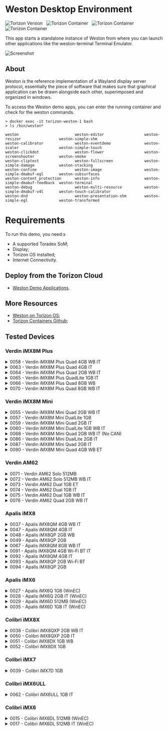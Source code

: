 # Weston Desktop Environment #

![Torizon Version](https://img.shields.io/badge/Torizon_OS-7.1.0-blue?logo=torizon) 
&nbsp;
![Torizon Container](https://img.shields.io/badge//torizon/weston-4.4.0-blue?logo=docker)
&nbsp;
![Torizon Container](https://img.shields.io/badge//torizon/weston--vivante-4.4.0-blue?logo=docker)
&nbsp;
![Torizon Container](https://img.shields.io/badge//torizon/weston--am62-4.4.0-blue?logo=docker)

This app starts a standalone instance of Weston from where you can launch other applications like the weston-terminal Terminal Emulator.

![Screenshot](https://docs1.toradex.com/116545-demogalleryweston.png?v=3)

## About

​Weston is the reference implementation of a Wayland display server protocol,
essentially the piece of software that makes sure that graphical application can be drawn alongside each other, superimposed and organized in windows.

To access the Weston demo apps, you can enter the running container and check for the weston commands.

```
> docker exec -it torizon-weston-1 bash
> ls /bin/weston*

weston                         weston-editor                  weston-resizor                 weston-simple-shm
weston-calibrator              weston-eventdemo               weston-scaler                  weston-simple-touch
weston-clickdot                weston-flower                  weston-screenshooter           weston-smoke
weston-cliptest                weston-fullscreen              weston-simple-damage           weston-stacking
weston-confine                 weston-image                   weston-simple-dmabuf-egl       weston-subsurfaces
weston-content_protection      weston-info                    weston-simple-dmabuf-feedback  weston-terminal
weston-debug                   weston-multi-resource          weston-simple-dmabuf-v4l       weston-touch-calibrator
weston-dnd                     weston-presentation-shm        weston-simple-egl              weston-transformed
```

# Requirements
To run this demo, you need:s

- A supported Toradex SoM;
- Display;
- Torizon OS installed;
- Internet Connectivity.

## Deploy from the Torizon Cloud

- [Weston Demo Applications](https://www.torizon.io/weston-desktop-environment).

## More Resources

- [Weston on Torizon OS](https://developer.toradex.com/torizon/6/application-development/provided-containers/working-with-weston-on-torizoncore);
- [Torizon Containers Github](https://github.com/torizon/torizon-containers/tree/oldstable/debian-docker-images/imx/weston);

## Tested Devices
### **Verdin iMX8M Plus**

 <details>
<summary>0058 - Verdin iMX8M Plus Quad 4GB WB IT</summary>

**Job ID**: `701275`

**Date**: `Wed Mar 26 23:38:11 UTC 2025`

**Device Information**:
```
> tdx-info

Software summary
------------------------------------------------------------
Bootloader:               U-Boot
Kernel version:           6.6.54-7.1.0-g3493ccd66900 #1-Torizon SMP PREEMPT Tue Dec 17 21:04:41 UTC 2024
Kernel command line:      root=LABEL=otaroot rootfstype=ext4 quiet logo.nologo vt.global_cursor_default=0 plymouth.ignore-serial-consoles splash fbcon=map:3 ostree=/ostree/boot.1/torizon/500611918e07c8fe1cf9b3cc8f76327936d80d93ad461d3fe0da9c30624ff84b/0 systemd.log_color=false loglevel=0 tep_sup_out
Distro name:              NAME="Torizon OS"
Distro version:           VERSION_ID=7.1.0-build.4
Distro variant:           VARIANT="Docker"
Hostname:                 verdin-imx8mp-14772913
------------------------------------------------------------

Hardware info
------------------------------------------------------------
HW model:                 Toradex Verdin iMX8M Plus WB on Verdin Development Board
Toradex version:          0058 V1.1A
Serial number:            14772913
Processor arch:           aarch64
------------------------------------------------------------
```

**Docker Containers**:
```
> docker ps -a

CONTAINER ID   IMAGE                 COMMAND                  CREATED              STATUS              PORTS     NAMES
de1e3bf3b916   torizon/weston-imx8   "/bin/sh -c '/usr/bi…"   About a minute ago   Up About a minute             1_custom-tests-weston-1
```
</details>


 <details>
<summary>0063 - Verdin iMX8M Plus Quad 4GB IT</summary>

**Job ID**: `701284`

**Date**: `Wed Mar 26 23:40:01 UTC 2025`

**Device Information**:
```
> tdx-info

Software summary
------------------------------------------------------------
Bootloader:               U-Boot
Kernel version:           6.6.54-7.1.0-g3493ccd66900 #1-Torizon SMP PREEMPT Tue Dec 17 21:04:41 UTC 2024
Kernel command line:      root=LABEL=otaroot rootfstype=ext4 quiet logo.nologo vt.global_cursor_default=0 plymouth.ignore-serial-consoles splash fbcon=map:3 ostree=/ostree/boot.1/torizon/500611918e07c8fe1cf9b3cc8f76327936d80d93ad461d3fe0da9c30624ff84b/0 systemd.log_color=false loglevel=0 tep_sup_out
Distro name:              NAME="Torizon OS"
Distro version:           VERSION_ID=7.1.0-build.4
Distro variant:           VARIANT="Docker"
Hostname:                 verdin-imx8mp-07107042
------------------------------------------------------------

Hardware info
------------------------------------------------------------
HW model:                 Toradex Verdin iMX8M Plus on Verdin Development Board
Toradex version:          0063 V1.1A
Serial number:            07107042
Processor arch:           aarch64
------------------------------------------------------------
```

**Docker Containers**:
```
> docker ps -a

CONTAINER ID   IMAGE                 COMMAND                  CREATED              STATUS              PORTS     NAMES
4e7f2bdb0f62   torizon/weston-imx8   "/bin/sh -c '/usr/bi…"   About a minute ago   Up About a minute             1_custom-tests-weston-1
```
</details>


 <details>
<summary>0064 - Verdin iMX8M Plus Quad 2GB WB IT</summary>

**Job ID**: `701270`

**Date**: `Wed Mar 26 23:33:23 UTC 2025`

**Device Information**:
```
> tdx-info

Software summary
------------------------------------------------------------
Bootloader:               U-Boot
Kernel version:           6.6.54-7.1.0-g3493ccd66900 #1-Torizon SMP PREEMPT Tue Dec 17 21:04:41 UTC 2024
Kernel command line:      root=LABEL=otaroot rootfstype=ext4 quiet logo.nologo vt.global_cursor_default=0 plymouth.ignore-serial-consoles splash fbcon=map:3 ostree=/ostree/boot.1/torizon/500611918e07c8fe1cf9b3cc8f76327936d80d93ad461d3fe0da9c30624ff84b/0 systemd.log_color=false loglevel=0 tep_sup_out
Distro name:              NAME="Torizon OS"
Distro version:           VERSION_ID=7.1.0-build.4
Distro variant:           VARIANT="Docker"
Hostname:                 verdin-imx8mp-15128279
------------------------------------------------------------

Hardware info
------------------------------------------------------------
HW model:                 Toradex Verdin iMX8M Plus WB on Verdin Development Board
Toradex version:          0064 V1.1A
Serial number:            15128279
Processor arch:           aarch64
------------------------------------------------------------
```

**Docker Containers**:
```
> docker ps -a

CONTAINER ID   IMAGE                 COMMAND                  CREATED              STATUS              PORTS     NAMES
9ea9ab7825f5   torizon/weston-imx8   "/bin/sh -c '/usr/bi…"   About a minute ago   Up About a minute             1_custom-tests-weston-1
```
</details>


 <details>
<summary>0065 - Verdin iMX8M Plus QuadLite 1GB IT</summary>

**Job ID**: `701281`

**Date**: `Wed Mar 26 23:34:13 UTC 2025`

**Device Information**:
```
> tdx-info

Software summary
------------------------------------------------------------
Bootloader:               U-Boot
Kernel version:           6.6.54-7.1.0-g3493ccd66900 #1-Torizon SMP PREEMPT Tue Dec 17 21:04:41 UTC 2024
Kernel command line:      root=LABEL=otaroot rootfstype=ext4 quiet logo.nologo vt.global_cursor_default=0 plymouth.ignore-serial-consoles splash fbcon=map:3 ostree=/ostree/boot.1/torizon/500611918e07c8fe1cf9b3cc8f76327936d80d93ad461d3fe0da9c30624ff84b/0 systemd.log_color=false loglevel=0 tep_sup_out
Distro name:              NAME="Torizon OS"
Distro version:           VERSION_ID=7.1.0-build.4
Distro variant:           VARIANT="Docker"
Hostname:                 verdin-imx8mp-15314927
------------------------------------------------------------

Hardware info
------------------------------------------------------------
HW model:                 Toradex Verdin iMX8M Plus on Verdin Development Board
Toradex version:          0065 V1.1A
Serial number:            15314927
Processor arch:           aarch64
------------------------------------------------------------
```

**Docker Containers**:
```
> docker ps -a

CONTAINER ID   IMAGE                 COMMAND                  CREATED              STATUS              PORTS     NAMES
798d60cfa06b   torizon/weston-imx8   "/bin/sh -c '/usr/bi…"   About a minute ago   Up About a minute             1_custom-tests-weston-1
```
</details>


 <details>
<summary>0066 - Verdin iMX8M Plus Quad 8GB WB</summary>

**Job ID**: `701278`

**Date**: `Wed Mar 26 23:33:37 UTC 2025`

**Device Information**:
```
> tdx-info

Software summary
------------------------------------------------------------
Bootloader:               U-Boot
Kernel version:           6.6.54-7.1.0-g3493ccd66900 #1-Torizon SMP PREEMPT Tue Dec 17 21:04:41 UTC 2024
Kernel command line:      root=LABEL=otaroot rootfstype=ext4 quiet logo.nologo vt.global_cursor_default=0 plymouth.ignore-serial-consoles splash fbcon=map:3 ostree=/ostree/boot.1/torizon/500611918e07c8fe1cf9b3cc8f76327936d80d93ad461d3fe0da9c30624ff84b/0 systemd.log_color=false loglevel=0 tep_sup_out
Distro name:              NAME="Torizon OS"
Distro version:           VERSION_ID=7.1.0-build.4
Distro variant:           VARIANT="Docker"
Hostname:                 verdin-imx8mp-07203684
------------------------------------------------------------

Hardware info
------------------------------------------------------------
HW model:                 Toradex Verdin iMX8M Plus WB on Verdin Development Board
Toradex version:          0066 V1.0A
Serial number:            07203684
Processor arch:           aarch64
------------------------------------------------------------
```

**Docker Containers**:
```
> docker ps -a

CONTAINER ID   IMAGE                 COMMAND                  CREATED              STATUS              PORTS     NAMES
7d38a138e2be   torizon/weston-imx8   "/bin/sh -c '/usr/bi…"   About a minute ago   Up About a minute             1_custom-tests-weston-1
```
</details>


 <details>
<summary>0070 - Verdin iMX8M Plus Quad 8GB WB IT</summary>

**Job ID**: `701276`

**Date**: `Wed Mar 26 23:34:03 UTC 2025`

**Device Information**:
```
> tdx-info

Software summary
------------------------------------------------------------
Bootloader:               U-Boot
Kernel version:           6.6.54-7.1.0-g3493ccd66900 #1-Torizon SMP PREEMPT Tue Dec 17 21:04:41 UTC 2024
Kernel command line:      root=LABEL=otaroot rootfstype=ext4 quiet logo.nologo vt.global_cursor_default=0 plymouth.ignore-serial-consoles splash fbcon=map:3 ostree=/ostree/boot.1/torizon/500611918e07c8fe1cf9b3cc8f76327936d80d93ad461d3fe0da9c30624ff84b/0 systemd.log_color=false loglevel=0 tep_sup_out
Distro name:              NAME="Torizon OS"
Distro version:           VERSION_ID=7.1.0-build.4
Distro variant:           VARIANT="Docker"
Hostname:                 verdin-imx8mp-15128129
------------------------------------------------------------

Hardware info
------------------------------------------------------------
HW model:                 Toradex Verdin iMX8M Plus WB on Verdin Development Board
Toradex version:          0070 V1.1A
Serial number:            15128129
Processor arch:           aarch64
------------------------------------------------------------
```

**Docker Containers**:
```
> docker ps -a

CONTAINER ID   IMAGE                 COMMAND                  CREATED              STATUS              PORTS     NAMES
31d51a86bd3a   torizon/weston-imx8   "/bin/sh -c '/usr/bi…"   About a minute ago   Up About a minute             1_custom-tests-weston-1
```
</details>

### **Verdin iMX8M Mini**

 <details>
<summary>0055 - Verdin iMX8M Mini Quad 2GB WB IT</summary>

**Job ID**: `701273`

**Date**: `Wed Mar 26 23:37:25 UTC 2025`

**Device Information**:
```
> tdx-info

Software summary
------------------------------------------------------------
Bootloader:               U-Boot
Kernel version:           6.6.54-7.1.0-g3493ccd66900 #1-Torizon SMP PREEMPT Tue Dec 17 21:04:41 UTC 2024
Kernel command line:      root=LABEL=otaroot rootfstype=ext4 quiet logo.nologo vt.global_cursor_default=0 plymouth.ignore-serial-consoles splash fbcon=map:3 ostree=/ostree/boot.1/torizon/28c6117959abbf7185a98daaa9ef3bef7020fdd7ea6dbaa0701fc0e45f2a38a2/0 systemd.log_color=false loglevel=0 tep_sup_out
Distro name:              NAME="Torizon OS"
Distro version:           VERSION_ID=7.1.0-build.4
Distro variant:           VARIANT="Docker"
Hostname:                 verdin-imx8mm-15005793
------------------------------------------------------------

Hardware info
------------------------------------------------------------
HW model:                 Toradex Verdin iMX8M Mini WB on Verdin Development Board
Toradex version:          0055 V1.1F
Serial number:            15005793
Processor arch:           aarch64
------------------------------------------------------------
```

**Docker Containers**:
```
> docker ps -a

CONTAINER ID   IMAGE                 COMMAND                  CREATED              STATUS              PORTS     NAMES
00f3d27ff6e3   torizon/weston-imx8   "/bin/sh -c '/usr/bi…"   About a minute ago   Up About a minute             1_custom-tests-weston-1
```
</details>


 <details>
<summary>0057 - Verdin iMX8M Mini DualLite 1GB</summary>

**Job ID**: `701292`

**Date**: `Wed Mar 26 23:38:35 UTC 2025`

**Device Information**:
```
> tdx-info

Software summary
------------------------------------------------------------
Bootloader:               U-Boot
Kernel version:           6.6.54-7.1.0-g3493ccd66900 #1-Torizon SMP PREEMPT Tue Dec 17 21:04:41 UTC 2024
Kernel command line:      root=LABEL=otaroot rootfstype=ext4 quiet logo.nologo vt.global_cursor_default=0 plymouth.ignore-serial-consoles splash fbcon=map:3 ostree=/ostree/boot.1/torizon/28c6117959abbf7185a98daaa9ef3bef7020fdd7ea6dbaa0701fc0e45f2a38a2/0 systemd.log_color=false loglevel=0 tep_sup_out
Distro name:              NAME="Torizon OS"
Distro version:           VERSION_ID=7.1.0-build.4
Distro variant:           VARIANT="Docker"
Hostname:                 verdin-imx8mm-15176665
------------------------------------------------------------

Hardware info
------------------------------------------------------------
HW model:                 Toradex Verdin iMX8M Mini on Verdin Development Board
Toradex version:          0057 V1.1C
Serial number:            15176665
Processor arch:           aarch64
------------------------------------------------------------
```

**Docker Containers**:
```
> docker ps -a

CONTAINER ID   IMAGE                 COMMAND                  CREATED              STATUS              PORTS     NAMES
b99e556ce094   torizon/weston-imx8   "/bin/sh -c '/usr/bi…"   About a minute ago   Up About a minute             1_custom-tests-weston-1
```
</details>


 <details>
<summary>0059 - Verdin iMX8M Mini Quad 2GB IT</summary>

**Job ID**: `701261`

**Date**: `Wed Mar 26 23:39:41 UTC 2025`

**Device Information**:
```
> tdx-info

Software summary
------------------------------------------------------------
Bootloader:               U-Boot
Kernel version:           6.6.54-7.1.0-g3493ccd66900 #1-Torizon SMP PREEMPT Tue Dec 17 21:04:41 UTC 2024
Kernel command line:      root=LABEL=otaroot rootfstype=ext4 quiet logo.nologo vt.global_cursor_default=0 plymouth.ignore-serial-consoles splash fbcon=map:3 ostree=/ostree/boot.1/torizon/28c6117959abbf7185a98daaa9ef3bef7020fdd7ea6dbaa0701fc0e45f2a38a2/0 systemd.log_color=false loglevel=0 tep_sup_out
Distro name:              NAME="Torizon OS"
Distro version:           VERSION_ID=7.1.0-build.4
Distro variant:           VARIANT="Docker"
Hostname:                 verdin-imx8mm-15038814
------------------------------------------------------------

Hardware info
------------------------------------------------------------
HW model:                 Toradex Verdin iMX8M Mini on Verdin Development Board
Toradex version:          0059 V1.1D
Serial number:            15038814
Processor arch:           aarch64
------------------------------------------------------------
```

**Docker Containers**:
```
> docker ps -a

CONTAINER ID   IMAGE                 COMMAND                  CREATED              STATUS              PORTS     NAMES
abcbdb782be9   torizon/weston-imx8   "/bin/sh -c '/usr/bi…"   About a minute ago   Up About a minute             1_custom-tests-weston-1
```
</details>


 <details>
<summary>0060 - Verdin iMX8M Mini DualLite 1GB WB IT</summary>

**Job ID**: `701285`

**Date**: `Wed Mar 26 23:41:29 UTC 2025`

**Device Information**:
```
> tdx-info

Software summary
------------------------------------------------------------
Bootloader:               U-Boot
Kernel version:           6.6.54-7.1.0-g3493ccd66900 #1-Torizon SMP PREEMPT Tue Dec 17 21:04:41 UTC 2024
Kernel command line:      root=LABEL=otaroot rootfstype=ext4 quiet logo.nologo vt.global_cursor_default=0 plymouth.ignore-serial-consoles splash fbcon=map:3 ostree=/ostree/boot.1/torizon/28c6117959abbf7185a98daaa9ef3bef7020fdd7ea6dbaa0701fc0e45f2a38a2/0 systemd.log_color=false loglevel=0 tep_sup_out
Distro name:              NAME="Torizon OS"
Distro version:           VERSION_ID=7.1.0-build.4
Distro variant:           VARIANT="Docker"
Hostname:                 verdin-imx8mm-07174100
------------------------------------------------------------

Hardware info
------------------------------------------------------------
HW model:                 Toradex Verdin iMX8M Mini WB on Verdin Development Board
Toradex version:          0060 V1.1C
Serial number:            07174100
Processor arch:           aarch64
------------------------------------------------------------
```

**Docker Containers**:
```
> docker ps -a

CONTAINER ID   IMAGE                 COMMAND                  CREATED              STATUS              PORTS     NAMES
67aabddd5071   torizon/weston-imx8   "/bin/sh -c '/usr/bi…"   About a minute ago   Up About a minute             1_custom-tests-weston-1
```
</details>


 <details>
<summary>0068 - Verdin iMX8M Mini Quad 2GB WB IT (No CAN)</summary>

**Job ID**: `701272`

**Date**: `Wed Mar 26 23:35:02 UTC 2025`

**Device Information**:
```
> tdx-info

Software summary
------------------------------------------------------------
Bootloader:               U-Boot
Kernel version:           6.6.54-7.1.0-g3493ccd66900 #1-Torizon SMP PREEMPT Tue Dec 17 21:04:41 UTC 2024
Kernel command line:      root=LABEL=otaroot rootfstype=ext4 quiet logo.nologo vt.global_cursor_default=0 plymouth.ignore-serial-consoles splash fbcon=map:3 ostree=/ostree/boot.1/torizon/28c6117959abbf7185a98daaa9ef3bef7020fdd7ea6dbaa0701fc0e45f2a38a2/0 systemd.log_color=false loglevel=0 tep_sup_out
Distro name:              NAME="Torizon OS"
Distro version:           VERSION_ID=7.1.0-build.4
Distro variant:           VARIANT="Docker"
Hostname:                 verdin-imx8mm-07334924
------------------------------------------------------------

Hardware info
------------------------------------------------------------
HW model:                 Toradex Verdin iMX8M Mini WB on Verdin Development Board
Toradex version:          0068 V1.1#26
Serial number:            07334924
Processor arch:           aarch64
------------------------------------------------------------
```

**Docker Containers**:
```
> docker ps -a

CONTAINER ID   IMAGE                 COMMAND                  CREATED              STATUS              PORTS     NAMES
c991bb154cda   torizon/weston-imx8   "/bin/sh -c '/usr/bi…"   About a minute ago   Up About a minute             1_custom-tests-weston-1
```
</details>


 <details>
<summary>0086 - Verdin iMX8M Mini DualLite 2GB IT</summary>

**Job ID**: `701291`

**Date**: `Wed Mar 26 23:44:03 UTC 2025`

**Device Information**:
```
> tdx-info

Software summary
------------------------------------------------------------
Bootloader:               U-Boot
Kernel version:           6.6.54-7.1.0-g3493ccd66900 #1-Torizon SMP PREEMPT Tue Dec 17 21:04:41 UTC 2024
Kernel command line:      root=LABEL=otaroot rootfstype=ext4 quiet logo.nologo vt.global_cursor_default=0 plymouth.ignore-serial-consoles splash fbcon=map:3 ostree=/ostree/boot.1/torizon/28c6117959abbf7185a98daaa9ef3bef7020fdd7ea6dbaa0701fc0e45f2a38a2/0 systemd.log_color=false loglevel=0 tep_sup_out
Distro name:              NAME="Torizon OS"
Distro version:           VERSION_ID=7.1.0-build.4
Distro variant:           VARIANT="Docker"
Hostname:                 verdin-imx8mm-15306892
------------------------------------------------------------

Hardware info
------------------------------------------------------------
HW model:                 Toradex Verdin iMX8M Mini on Verdin Development Board
Toradex version:          0086 V1.1#26
Serial number:            15306892
Processor arch:           aarch64
------------------------------------------------------------
```

**Docker Containers**:
```
> docker ps -a

CONTAINER ID   IMAGE                 COMMAND                  CREATED              STATUS              PORTS     NAMES
8d4a355ef353   torizon/weston-imx8   "/bin/sh -c '/usr/bi…"   About a minute ago   Up About a minute             1_custom-tests-weston-1
```
</details>


 <details>
<summary>0087 - Verdin iMX8M Mini Quad 2GB IT</summary>

**Job ID**: `701289`

**Date**: `Wed Mar 26 23:46:51 UTC 2025`

**Device Information**:
```
> tdx-info

Software summary
------------------------------------------------------------
Bootloader:               U-Boot
Kernel version:           6.6.54-7.1.0-g3493ccd66900 #1-Torizon SMP PREEMPT Tue Dec 17 21:04:41 UTC 2024
Kernel command line:      root=LABEL=otaroot rootfstype=ext4 quiet logo.nologo vt.global_cursor_default=0 plymouth.ignore-serial-consoles splash fbcon=map:3 ostree=/ostree/boot.1/torizon/28c6117959abbf7185a98daaa9ef3bef7020fdd7ea6dbaa0701fc0e45f2a38a2/0 systemd.log_color=false loglevel=0 tep_sup_out
Distro name:              NAME="Torizon OS"
Distro version:           VERSION_ID=7.1.0-build.4
Distro variant:           VARIANT="Docker"
Hostname:                 verdin-imx8mm-15366980
------------------------------------------------------------

Hardware info
------------------------------------------------------------
HW model:                 Toradex Verdin iMX8M Mini on Verdin Development Board
Toradex version:          0087 V1.1#26
Serial number:            15366980
Processor arch:           aarch64
------------------------------------------------------------
```

**Docker Containers**:
```
> docker ps -a

CONTAINER ID   IMAGE                 COMMAND                  CREATED              STATUS              PORTS     NAMES
7b1f250ea9f6   torizon/weston-imx8   "/bin/sh -c '/usr/bi…"   About a minute ago   Up About a minute             1_custom-tests-weston-1
```
</details>


 <details>
<summary>0090 - Verdin iMX8M Mini Quad 4GB WB ET</summary>

**Job ID**: `701277`

**Date**: `Wed Mar 26 23:47:34 UTC 2025`

**Device Information**:
```
> tdx-info

Software summary
------------------------------------------------------------
Bootloader:               U-Boot
Kernel version:           6.6.54-7.1.0-g3493ccd66900 #1-Torizon SMP PREEMPT Tue Dec 17 21:04:41 UTC 2024
Kernel command line:      root=LABEL=otaroot rootfstype=ext4 quiet logo.nologo vt.global_cursor_default=0 plymouth.ignore-serial-consoles splash fbcon=map:3 ostree=/ostree/boot.1/torizon/28c6117959abbf7185a98daaa9ef3bef7020fdd7ea6dbaa0701fc0e45f2a38a2/0 systemd.log_color=false loglevel=0 tep_sup_out
Distro name:              NAME="Torizon OS"
Distro version:           VERSION_ID=7.1.0-build.4
Distro variant:           VARIANT="Docker"
Hostname:                 verdin-imx8mm-15421145
------------------------------------------------------------

Hardware info
------------------------------------------------------------
HW model:                 Toradex Verdin iMX8M Mini WB on Verdin Development Board
Toradex version:          0090 V1.1#26
Serial number:            15421145
Processor arch:           aarch64
------------------------------------------------------------
```

**Docker Containers**:
```
> docker ps -a

CONTAINER ID   IMAGE                 COMMAND                  CREATED              STATUS              PORTS     NAMES
071b0be273f9   torizon/weston-imx8   "/bin/sh -c '/usr/bi…"   About a minute ago   Up About a minute             1_custom-tests-weston-1
```
</details>

### **Verdin AM62**

 <details>
<summary>0071 - Verdin AM62 Solo 512MB</summary>

**Job ID**: `701286`

**Date**: `Wed Mar 26 23:41:04 UTC 2025`

**Device Information**:
```
> tdx-info

Software summary
------------------------------------------------------------
Bootloader:               U-Boot
Kernel version:           6.6.58-7.1.0-gf874412b7190 #1-Torizon SMP PREEMPT Fri Dec  6 14:07:48 UTC 2024
Kernel command line:      root=LABEL=otaroot rootfstype=ext4 quiet logo.nologo vt.global_cursor_default=0 plymouth.ignore-serial-consoles splash fbcon=map:3 ostree=/ostree/boot.1/torizon/f3e8eace2362cfd69fe527293cf3f705d48ce1c6781b1052c56459592e6a30dc/0 systemd.log_color=false loglevel=0 tep_sup_out
Distro name:              NAME="Torizon OS"
Distro version:           VERSION_ID=7.1.0-build.4
Distro variant:           VARIANT="Docker"
Hostname:                 verdin-am62-15412814
------------------------------------------------------------

Hardware info
------------------------------------------------------------
HW model:                 Toradex Verdin AM62 on Verdin Development Board
Toradex version:          0071 V1.2A
Serial number:            15412814
Processor arch:           aarch64
------------------------------------------------------------
```

**Docker Containers**:
```
> docker ps -a

CONTAINER ID   IMAGE                 COMMAND                  CREATED              STATUS              PORTS     NAMES
7e33e87e2463   torizon/weston-am62   "/bin/sh -c '/usr/bi…"   About a minute ago   Up About a minute             1_custom-tests-weston-1
```
</details>


 <details>
<summary>0072 - Verdin AM62 Solo 512MB WB IT</summary>

**Job ID**: `701265`

**Date**: `Wed Mar 26 23:49:10 UTC 2025`

**Device Information**:
```
> tdx-info

Software summary
------------------------------------------------------------
Bootloader:               U-Boot
Kernel version:           6.6.58-7.1.0-gf874412b7190 #1-Torizon SMP PREEMPT Fri Dec  6 14:07:48 UTC 2024
Kernel command line:      root=LABEL=otaroot rootfstype=ext4 quiet logo.nologo vt.global_cursor_default=0 plymouth.ignore-serial-consoles splash fbcon=map:3 ostree=/ostree/boot.1/torizon/f3e8eace2362cfd69fe527293cf3f705d48ce1c6781b1052c56459592e6a30dc/0 systemd.log_color=false loglevel=0 tep_sup_out
Distro name:              NAME="Torizon OS"
Distro version:           VERSION_ID=7.1.0-build.4
Distro variant:           VARIANT="Docker"
Hostname:                 verdin-am62-15412792
------------------------------------------------------------

Hardware info
------------------------------------------------------------
HW model:                 Toradex Verdin AM62 WB on Verdin Development Board
Toradex version:          0072 V1.2A
Serial number:            15412792
Processor arch:           aarch64
------------------------------------------------------------
```

**Docker Containers**:
```
> docker ps -a

CONTAINER ID   IMAGE                 COMMAND                  CREATED              STATUS              PORTS     NAMES
35c7ab405e83   torizon/weston-am62   "/bin/sh -c '/usr/bi…"   About a minute ago   Up About a minute             1_custom-tests-weston-1
```
</details>


 <details>
<summary>0073 - Verdin AM62 Dual 1GB ET</summary>

**Job ID**: `701287`

**Date**: `Wed Mar 26 23:45:36 UTC 2025`

**Device Information**:
```
> tdx-info

Software summary
------------------------------------------------------------
Bootloader:               U-Boot
Kernel version:           6.6.58-7.1.0-gf874412b7190 #1-Torizon SMP PREEMPT Fri Dec  6 14:07:48 UTC 2024
Kernel command line:      root=LABEL=otaroot rootfstype=ext4 quiet logo.nologo vt.global_cursor_default=0 plymouth.ignore-serial-consoles splash fbcon=map:3 ostree=/ostree/boot.1/torizon/f3e8eace2362cfd69fe527293cf3f705d48ce1c6781b1052c56459592e6a30dc/0 systemd.log_color=false loglevel=0 tep_sup_out
Distro name:              NAME="Torizon OS"
Distro version:           VERSION_ID=7.1.0-build.4
Distro variant:           VARIANT="Docker"
Hostname:                 verdin-am62-15412849
------------------------------------------------------------

Hardware info
------------------------------------------------------------
HW model:                 Toradex Verdin AM62 on Verdin Development Board
Toradex version:          0073 V1.2A
Serial number:            15412849
Processor arch:           aarch64
------------------------------------------------------------
```

**Docker Containers**:
```
> docker ps -a

CONTAINER ID   IMAGE                 COMMAND                  CREATED              STATUS              PORTS     NAMES
625b09c31d70   torizon/weston-am62   "/bin/sh -c '/usr/bi…"   About a minute ago   Up About a minute             1_custom-tests-weston-1
```
</details>


 <details>
<summary>0074 - Verdin AM62 Dual 1GB IT</summary>

**Job ID**: `701274`

**Date**: `Wed Mar 26 23:45:07 UTC 2025`

**Device Information**:
```
> tdx-info

Software summary
------------------------------------------------------------
Bootloader:               U-Boot
Kernel version:           6.6.58-7.1.0-gf874412b7190 #1-Torizon SMP PREEMPT Fri Dec  6 14:07:48 UTC 2024
Kernel command line:      root=LABEL=otaroot rootfstype=ext4 quiet logo.nologo vt.global_cursor_default=0 plymouth.ignore-serial-consoles splash fbcon=map:3 ostree=/ostree/boot.1/torizon/f3e8eace2362cfd69fe527293cf3f705d48ce1c6781b1052c56459592e6a30dc/0 systemd.log_color=false loglevel=0 tep_sup_out
Distro name:              NAME="Torizon OS"
Distro version:           VERSION_ID=7.1.0-build.4
Distro variant:           VARIANT="Docker"
Hostname:                 verdin-am62-15412866
------------------------------------------------------------

Hardware info
------------------------------------------------------------
HW model:                 Toradex Verdin AM62 on Verdin Development Board
Toradex version:          0074 V1.2A
Serial number:            15412866
Processor arch:           aarch64
------------------------------------------------------------
```

**Docker Containers**:
```
> docker ps -a

CONTAINER ID   IMAGE                 COMMAND                  CREATED              STATUS              PORTS     NAMES
c7e29d3cd1b0   torizon/weston-am62   "/bin/sh -c '/usr/bi…"   About a minute ago   Up About a minute             1_custom-tests-weston-1
```
</details>


 <details>
<summary>0075 - Verdin AM62 Dual 1GB WB IT</summary>

**Job ID**: `701279`

**Date**: `Wed Mar 26 23:44:40 UTC 2025`

**Device Information**:
```
> tdx-info

Software summary
------------------------------------------------------------
Bootloader:               U-Boot
Kernel version:           6.6.58-7.1.0-gf874412b7190 #1-Torizon SMP PREEMPT Fri Dec  6 14:07:48 UTC 2024
Kernel command line:      root=LABEL=otaroot rootfstype=ext4 quiet logo.nologo vt.global_cursor_default=0 plymouth.ignore-serial-consoles splash fbcon=map:3 ostree=/ostree/boot.1/torizon/f3e8eace2362cfd69fe527293cf3f705d48ce1c6781b1052c56459592e6a30dc/0 systemd.log_color=false loglevel=0 tep_sup_out
Distro name:              NAME="Torizon OS"
Distro version:           VERSION_ID=7.1.0-build.4
Distro variant:           VARIANT="Docker"
Hostname:                 verdin-am62-15412801
------------------------------------------------------------

Hardware info
------------------------------------------------------------
HW model:                 Toradex Verdin AM62 WB on Verdin Development Board
Toradex version:          0075 V1.2A
Serial number:            15412801
Processor arch:           aarch64
------------------------------------------------------------
```

**Docker Containers**:
```
> docker ps -a

CONTAINER ID   IMAGE                 COMMAND                  CREATED              STATUS              PORTS     NAMES
833a2c780e18   torizon/weston-am62   "/bin/sh -c '/usr/bi…"   About a minute ago   Up About a minute             1_custom-tests-weston-1
```
</details>


 <details>
<summary>0076 - Verdin AM62 Quad 2GB WB IT</summary>

**Job ID**: `701268`

**Date**: `Wed Mar 26 23:35:39 UTC 2025`

**Device Information**:
```
> tdx-info

Software summary
------------------------------------------------------------
Bootloader:               U-Boot
Kernel version:           6.6.58-7.1.0-gf874412b7190 #1-Torizon SMP PREEMPT Fri Dec  6 14:07:48 UTC 2024
Kernel command line:      root=LABEL=otaroot rootfstype=ext4 quiet logo.nologo vt.global_cursor_default=0 plymouth.ignore-serial-consoles splash fbcon=map:3 ostree=/ostree/boot.1/torizon/f3e8eace2362cfd69fe527293cf3f705d48ce1c6781b1052c56459592e6a30dc/0 systemd.log_color=false loglevel=0 tep_sup_out
Distro name:              NAME="Torizon OS"
Distro version:           VERSION_ID=7.1.0-build.4
Distro variant:           VARIANT="Docker"
Hostname:                 verdin-am62-15412840
------------------------------------------------------------

Hardware info
------------------------------------------------------------
HW model:                 Toradex Verdin AM62 WB on Verdin Development Board
Toradex version:          0076 V1.2A
Serial number:            15412840
Processor arch:           aarch64
------------------------------------------------------------
```

**Docker Containers**:
```
> docker ps -a

CONTAINER ID   IMAGE                 COMMAND                  CREATED              STATUS              PORTS     NAMES
f4dc34130b8a   torizon/weston-am62   "/bin/sh -c '/usr/bi…"   About a minute ago   Up About a minute             1_custom-tests-weston-1
```
</details>

### **Apalis iMX8**

 <details>
<summary>0037 - Apalis iMX8QM 4GB WB IT</summary>

**Job ID**: `701827`

**Date**: `Thu Mar 27 16:22:47 UTC 2025`

**Device Information**:
```
> tdx-info

Software summary
------------------------------------------------------------
Bootloader:               U-Boot
Kernel version:           6.6.54-7.1.0-g3493ccd66900 #1-Torizon SMP PREEMPT Tue Dec 17 21:04:41 UTC 2024
Kernel command line:      root=LABEL=otaroot rootfstype=ext4 quiet logo.nologo vt.global_cursor_default=0 plymouth.ignore-serial-consoles splash fbcon=map:3 ostree=/ostree/boot.1/torizon/0eaef1f3b0f7eb2c759082d2ee270acca372e00b5de7c4e25895228855a35acf/0 systemd.log_color=false loglevel=0 tep_sup_out
Distro name:              NAME="Torizon OS"
Distro version:           VERSION_ID=7.1.0-build.4
Distro variant:           VARIANT="Docker"
Hostname:                 apalis-imx8-15445071
------------------------------------------------------------

Hardware info
------------------------------------------------------------
HW model:                 Toradex Apalis iMX8QM V1.1 on Apalis Evaluation Board
Toradex version:          0037 V1.1F
Serial number:            15445071
Processor arch:           aarch64
------------------------------------------------------------
```

**Docker Containers**:
```
> docker ps -a

CONTAINER ID   IMAGE                 COMMAND                  CREATED              STATUS              PORTS     NAMES
34f36190cc22   torizon/weston-imx8   "/bin/sh -c '/usr/bi…"   About a minute ago   Up About a minute             1_custom-tests-weston-1
```
</details>


 <details>
<summary>0047 - Apalis iMX8QM 4GB IT</summary>

**Job ID**: `700255`

**Date**: `Wed Mar 26 09:16:20 UTC 2025`

**Device Information**:
```
> tdx-info

Software summary
------------------------------------------------------------
Bootloader:               U-Boot
Kernel version:           6.6.54-7.1.0-g3493ccd66900 #1-Torizon SMP PREEMPT Tue Dec 17 21:04:41 UTC 2024
Kernel command line:      root=LABEL=otaroot rootfstype=ext4 quiet logo.nologo vt.global_cursor_default=0 plymouth.ignore-serial-consoles splash fbcon=map:3 ostree=/ostree/boot.1/torizon/0eaef1f3b0f7eb2c759082d2ee270acca372e00b5de7c4e25895228855a35acf/0 systemd.log_color=false loglevel=0 tep_sup_out
Distro name:              NAME="Torizon OS"
Distro version:           VERSION_ID=7.1.0-build.4
Distro variant:           VARIANT="Docker"
Hostname:                 apalis-imx8-15444755
------------------------------------------------------------

Hardware info
------------------------------------------------------------
HW model:                 Toradex Apalis iMX8QM V1.1 on Apalis Evaluation Board
Toradex version:          0047 V1.1E
Serial number:            15444755
Processor arch:           aarch64
------------------------------------------------------------
```

**Docker Containers**:
```
> docker ps -a

CONTAINER ID   IMAGE                       COMMAND                  CREATED              STATUS              PORTS     NAMES
70e12c29cd35   torizon/weston-imx8:4.4.0   "/bin/sh -c '/usr/bi…"   About a minute ago   Up About a minute             1_custom-tests-weston-1
```
</details>


 <details>
<summary>0048 - Apalis iMX8QP 2GB WB</summary>

**Job ID**: `701823`

**Date**: `Thu Mar 27 16:23:11 UTC 2025`

**Device Information**:
```
> tdx-info

Software summary
------------------------------------------------------------
Bootloader:               U-Boot
Kernel version:           6.6.54-7.1.0-g3493ccd66900 #1-Torizon SMP PREEMPT Tue Dec 17 21:04:41 UTC 2024
Kernel command line:      root=LABEL=otaroot rootfstype=ext4 quiet logo.nologo vt.global_cursor_default=0 plymouth.ignore-serial-consoles splash fbcon=map:3 ostree=/ostree/boot.1/torizon/0eaef1f3b0f7eb2c759082d2ee270acca372e00b5de7c4e25895228855a35acf/0 systemd.log_color=false loglevel=0 tep_sup_out
Distro name:              NAME="Torizon OS"
Distro version:           VERSION_ID=7.1.0-build.4
Distro variant:           VARIANT="Docker"
Hostname:                 apalis-imx8-15444819
------------------------------------------------------------

Hardware info
------------------------------------------------------------
HW model:                 Toradex Apalis iMX8QP V1.1 on Apalis Evaluation Board
Toradex version:          0048 V1.1E
Serial number:            15444819
Processor arch:           aarch64
------------------------------------------------------------
```

**Docker Containers**:
```
> docker ps -a

CONTAINER ID   IMAGE                 COMMAND                  CREATED              STATUS              PORTS     NAMES
42e60e5040bf   torizon/weston-imx8   "/bin/sh -c '/usr/bi…"   About a minute ago   Up About a minute             1_custom-tests-weston-1
```
</details>


 <details>
<summary>0049 - Apalis iMX8QP 2GB</summary>

**Job ID**: `701821`

**Date**: `Thu Mar 27 16:22:55 UTC 2025`

**Device Information**:
```
> tdx-info

Software summary
------------------------------------------------------------
Bootloader:               U-Boot
Kernel version:           6.6.54-7.1.0-g3493ccd66900 #1-Torizon SMP PREEMPT Tue Dec 17 21:04:41 UTC 2024
Kernel command line:      root=LABEL=otaroot rootfstype=ext4 quiet logo.nologo vt.global_cursor_default=0 plymouth.ignore-serial-consoles splash fbcon=map:3 ostree=/ostree/boot.1/torizon/0eaef1f3b0f7eb2c759082d2ee270acca372e00b5de7c4e25895228855a35acf/0 systemd.log_color=false loglevel=0 tep_sup_out
Distro name:              NAME="Torizon OS"
Distro version:           VERSION_ID=7.1.0-build.4
Distro variant:           VARIANT="Docker"
Hostname:                 apalis-imx8-15304827
------------------------------------------------------------

Hardware info
------------------------------------------------------------
HW model:                 Toradex Apalis iMX8QP V1.1 on Apalis Evaluation Board
Toradex version:          0049 V1.1E
Serial number:            15304827
Processor arch:           aarch64
------------------------------------------------------------
```

**Docker Containers**:
```
> docker ps -a

CONTAINER ID   IMAGE                 COMMAND                  CREATED              STATUS              PORTS     NAMES
6ad8b66e8e59   torizon/weston-imx8   "/bin/sh -c '/usr/bi…"   About a minute ago   Up About a minute             1_custom-tests-weston-1
```
</details>


 <details>
<summary>0067 - Apalis iMX8QM 8GB WB IT</summary>

**Job ID**: `701819`

**Date**: `Thu Mar 27 16:23:14 UTC 2025`

**Device Information**:
```
> tdx-info

Software summary
------------------------------------------------------------
Bootloader:               U-Boot
Kernel version:           6.6.54-7.1.0-g3493ccd66900 #1-Torizon SMP PREEMPT Tue Dec 17 21:04:41 UTC 2024
Kernel command line:      root=LABEL=otaroot rootfstype=ext4 quiet logo.nologo vt.global_cursor_default=0 plymouth.ignore-serial-consoles splash fbcon=map:3 ostree=/ostree/boot.1/torizon/0eaef1f3b0f7eb2c759082d2ee270acca372e00b5de7c4e25895228855a35acf/0 systemd.log_color=false loglevel=0 tep_sup_out
Distro name:              NAME="Torizon OS"
Distro version:           VERSION_ID=7.1.0-build.4
Distro variant:           VARIANT="Docker"
Hostname:                 apalis-imx8-15543176
------------------------------------------------------------

Hardware info
------------------------------------------------------------
HW model:                 Toradex Apalis iMX8QM V1.1 on Apalis Evaluation Board
Toradex version:          0067 V1.1B
Serial number:            15543176
Processor arch:           aarch64
------------------------------------------------------------
```

**Docker Containers**:
```
> docker ps -a

CONTAINER ID   IMAGE                 COMMAND                  CREATED              STATUS              PORTS     NAMES
de90a8b72296   torizon/weston-imx8   "/bin/sh -c '/usr/bi…"   About a minute ago   Up About a minute             1_custom-tests-weston-1
```
</details>


 <details>
<summary>0091 - Apalis iMX8QM 4GB Wi-Fi BT IT</summary>

**Job ID**: `701822`

**Date**: `Thu Mar 27 16:27:55 UTC 2025`

**Device Information**:
```
> tdx-info

Software summary
------------------------------------------------------------
Bootloader:               U-Boot
Kernel version:           6.6.54-7.1.0-g3493ccd66900 #1-Torizon SMP PREEMPT Tue Dec 17 21:04:41 UTC 2024
Kernel command line:      root=LABEL=otaroot rootfstype=ext4 quiet logo.nologo vt.global_cursor_default=0 plymouth.ignore-serial-consoles splash fbcon=map:3 ostree=/ostree/boot.1/torizon/0eaef1f3b0f7eb2c759082d2ee270acca372e00b5de7c4e25895228855a35acf/0 systemd.log_color=false loglevel=0 tep_sup_out
Distro name:              NAME="Torizon OS"
Distro version:           VERSION_ID=7.1.0-build.4
Distro variant:           VARIANT="Docker"
Hostname:                 apalis-imx8-15556459
------------------------------------------------------------

Hardware info
------------------------------------------------------------
HW model:                 Toradex Apalis iMX8QM V1.1 on Apalis Evaluation Board
Toradex version:          0091 V1.1A
Serial number:            15556459
Processor arch:           aarch64
------------------------------------------------------------
```

**Docker Containers**:
```
> docker ps -a

CONTAINER ID   IMAGE                 COMMAND                  CREATED              STATUS              PORTS     NAMES
8fbbc0d3b86f   torizon/weston-imx8   "/bin/sh -c '/usr/bi…"   About a minute ago   Up About a minute             1_custom-tests-weston-1
```
</details>


 <details>
<summary>0092 - Apalis iMX8QM 4GB IT</summary>

**Job ID**: `701820`

**Date**: `Thu Mar 27 16:25:32 UTC 2025`

**Device Information**:
```
> tdx-info

Software summary
------------------------------------------------------------
Bootloader:               U-Boot
Kernel version:           6.6.54-7.1.0-g3493ccd66900 #1-Torizon SMP PREEMPT Tue Dec 17 21:04:41 UTC 2024
Kernel command line:      root=LABEL=otaroot rootfstype=ext4 quiet logo.nologo vt.global_cursor_default=0 plymouth.ignore-serial-consoles splash fbcon=map:3 ostree=/ostree/boot.1/torizon/0eaef1f3b0f7eb2c759082d2ee270acca372e00b5de7c4e25895228855a35acf/0 systemd.log_color=false loglevel=0 tep_sup_out
Distro name:              NAME="Torizon OS"
Distro version:           VERSION_ID=7.1.0-build.4
Distro variant:           VARIANT="Docker"
Hostname:                 apalis-imx8-15556423
------------------------------------------------------------

Hardware info
------------------------------------------------------------
HW model:                 Toradex Apalis iMX8QM V1.1 on Apalis Evaluation Board
Toradex version:          0092 V1.1A
Serial number:            15556423
Processor arch:           aarch64
------------------------------------------------------------
```

**Docker Containers**:
```
> docker ps -a

CONTAINER ID   IMAGE                 COMMAND                  CREATED              STATUS              PORTS     NAMES
3dd3e8ada385   torizon/weston-imx8   "/bin/sh -c '/usr/bi…"   About a minute ago   Up About a minute             1_custom-tests-weston-1
```
</details>


 <details>
<summary>0093 - Apalis iMX8QP 2GB Wi-Fi BT</summary>

**Job ID**: `701829`

**Date**: `Thu Mar 27 16:28:13 UTC 2025`

**Device Information**:
```
> tdx-info

Software summary
------------------------------------------------------------
Bootloader:               U-Boot
Kernel version:           6.6.54-7.1.0-g3493ccd66900 #1-Torizon SMP PREEMPT Tue Dec 17 21:04:41 UTC 2024
Kernel command line:      root=LABEL=otaroot rootfstype=ext4 quiet logo.nologo vt.global_cursor_default=0 plymouth.ignore-serial-consoles splash fbcon=map:3 ostree=/ostree/boot.1/torizon/0eaef1f3b0f7eb2c759082d2ee270acca372e00b5de7c4e25895228855a35acf/0 systemd.log_color=false loglevel=0 tep_sup_out
Distro name:              NAME="Torizon OS"
Distro version:           VERSION_ID=7.1.0-build.4
Distro variant:           VARIANT="Docker"
Hostname:                 apalis-imx8-15556408
------------------------------------------------------------

Hardware info
------------------------------------------------------------
HW model:                 Toradex Apalis iMX8QP V1.1 on Apalis Evaluation Board
Toradex version:          0093 V1.1A
Serial number:            15556408
Processor arch:           aarch64
------------------------------------------------------------
```

**Docker Containers**:
```
> docker ps -a

CONTAINER ID   IMAGE                 COMMAND                  CREATED              STATUS              PORTS     NAMES
685c8c0d6374   torizon/weston-imx8   "/bin/sh -c '/usr/bi…"   About a minute ago   Up About a minute             1_custom-tests-weston-1
```
</details>


 <details>
<summary>0094 - Apalis iMX8QP 2GB</summary>

**Job ID**: `701824`

**Date**: `Thu Mar 27 16:27:37 UTC 2025`

**Device Information**:
```
> tdx-info

Software summary
------------------------------------------------------------
Bootloader:               U-Boot
Kernel version:           6.6.54-7.1.0-g3493ccd66900 #1-Torizon SMP PREEMPT Tue Dec 17 21:04:41 UTC 2024
Kernel command line:      root=LABEL=otaroot rootfstype=ext4 quiet logo.nologo vt.global_cursor_default=0 plymouth.ignore-serial-consoles splash fbcon=map:3 ostree=/ostree/boot.1/torizon/0eaef1f3b0f7eb2c759082d2ee270acca372e00b5de7c4e25895228855a35acf/0 systemd.log_color=false loglevel=0 tep_sup_out
Distro name:              NAME="Torizon OS"
Distro version:           VERSION_ID=7.1.0-build.4
Distro variant:           VARIANT="Docker"
Hostname:                 apalis-imx8-15556434
------------------------------------------------------------

Hardware info
------------------------------------------------------------
HW model:                 Toradex Apalis iMX8QP V1.1 on Apalis Evaluation Board
Toradex version:          0094 V1.1A
Serial number:            15556434
Processor arch:           aarch64
------------------------------------------------------------
```

**Docker Containers**:
```
> docker ps -a

CONTAINER ID   IMAGE                 COMMAND                  CREATED              STATUS              PORTS     NAMES
ee0b0cf46e70   torizon/weston-imx8   "/bin/sh -c '/usr/bi…"   About a minute ago   Up About a minute             1_custom-tests-weston-1
```
</details>

### **Apalis iMX6**

 <details>
<summary>0027 - Apalis iMX6Q 1GB (WinEC)</summary>

**Job ID**: `701253`

**Date**: `Wed Mar 26 23:22:10 UTC 2025`

**Device Information**:
```
> tdx-info

Software summary
------------------------------------------------------------
Bootloader:               U-Boot
Kernel version:           6.6.69-7.1.0-00039-g0f10503b36ba #1-Torizon SMP PREEMPT Wed Dec 11 07:36:24 UTC 2024
Kernel command line:      root=LABEL=otaroot rootfstype=ext4 quiet logo.nologo vt.global_cursor_default=0 plymouth.ignore-serial-consoles splash fbcon=map:3 ostree=/ostree/boot.1/torizon/78b61bf62f38ea12c032a3898494990c188f5fe6cd6443f768338823e976c6f6/0 systemd.log_color=false loglevel=0 tep_sup_out
Distro name:              NAME="Torizon OS Upstream"
Distro version:           VERSION_ID=7.1.0-build.4
Distro variant:           VARIANT="Docker"
Hostname:                 apalis-imx6-10927870
------------------------------------------------------------

Hardware info
------------------------------------------------------------
HW model:                 Toradex Apalis iMX6Q/D Module on Apalis Evaluation Board
Toradex version:          0027 V1.1D
Serial number:            10927870
Processor arch:           armv7l
------------------------------------------------------------
```

**Docker Containers**:
```
> docker ps -a

CONTAINER ID   IMAGE            COMMAND                  CREATED              STATUS              PORTS     NAMES
9d2ccbd31a15   torizon/weston   "/bin/sh -c '/usr/bi…"   About a minute ago   Up About a minute             1_custom-tests-weston-1
```
</details>


 <details>
<summary>0028 - Apalis iMX6Q 2GB IT (WinEC)</summary>

**Job ID**: `701250`

**Date**: `Wed Mar 26 23:22:14 UTC 2025`

**Device Information**:
```
> tdx-info

Software summary
------------------------------------------------------------
Bootloader:               U-Boot
Kernel version:           6.6.69-7.1.0-00039-g0f10503b36ba #1-Torizon SMP PREEMPT Wed Dec 11 07:36:24 UTC 2024
Kernel command line:      root=LABEL=otaroot rootfstype=ext4 quiet logo.nologo vt.global_cursor_default=0 plymouth.ignore-serial-consoles splash fbcon=map:3 ostree=/ostree/boot.1/torizon/78b61bf62f38ea12c032a3898494990c188f5fe6cd6443f768338823e976c6f6/0 systemd.log_color=false loglevel=0 tep_sup_out
Distro name:              NAME="Torizon OS Upstream"
Distro version:           VERSION_ID=7.1.0-build.4
Distro variant:           VARIANT="Docker"
Hostname:                 apalis-imx6-10867545
------------------------------------------------------------

Hardware info
------------------------------------------------------------
HW model:                 Toradex Apalis iMX6Q/D Module on Apalis Evaluation Board
Toradex version:          0028 V1.1D
Serial number:            10867545
Processor arch:           armv7l
------------------------------------------------------------
```

**Docker Containers**:
```
> docker ps -a

CONTAINER ID   IMAGE            COMMAND                  CREATED              STATUS              PORTS     NAMES
c049bfabb1d6   torizon/weston   "/bin/sh -c '/usr/bi…"   About a minute ago   Up About a minute             1_custom-tests-weston-1
```
</details>


 <details>
<summary>0029 - Apalis iMX6D 512MB (WinEC)</summary>

**Job ID**: `701252`

**Date**: `Wed Mar 26 23:22:04 UTC 2025`

**Device Information**:
```
> tdx-info

Software summary
------------------------------------------------------------
Bootloader:               U-Boot
Kernel version:           6.6.69-7.1.0-00039-g0f10503b36ba #1-Torizon SMP PREEMPT Wed Dec 11 07:36:24 UTC 2024
Kernel command line:      root=LABEL=otaroot rootfstype=ext4 quiet logo.nologo vt.global_cursor_default=0 plymouth.ignore-serial-consoles splash fbcon=map:3 ostree=/ostree/boot.1/torizon/78b61bf62f38ea12c032a3898494990c188f5fe6cd6443f768338823e976c6f6/0 systemd.log_color=false loglevel=0 tep_sup_out
Distro name:              NAME="Torizon OS Upstream"
Distro version:           VERSION_ID=7.1.0-build.4
Distro variant:           VARIANT="Docker"
Hostname:                 apalis-imx6-05054713
------------------------------------------------------------

Hardware info
------------------------------------------------------------
HW model:                 Toradex Apalis iMX6Q/D Module on Apalis Evaluation Board
Toradex version:          0029 V1.1A
Serial number:            05054713
Processor arch:           armv7l
------------------------------------------------------------
```

**Docker Containers**:
```
> docker ps -a

CONTAINER ID   IMAGE            COMMAND                  CREATED              STATUS              PORTS     NAMES
27685d1c2bf7   torizon/weston   "/bin/sh -c '/usr/bi…"   About a minute ago   Up About a minute             1_custom-tests-weston-1
```
</details>


 <details>
<summary>0035 - Apalis iMX6D 1GB IT (WinEC)</summary>

**Job ID**: `701251`

**Date**: `Wed Mar 26 23:23:12 UTC 2025`

**Device Information**:
```
> tdx-info

Software summary
------------------------------------------------------------
Bootloader:               U-Boot
Kernel version:           6.6.69-7.1.0-00039-g0f10503b36ba #1-Torizon SMP PREEMPT Wed Dec 11 07:36:24 UTC 2024
Kernel command line:      root=LABEL=otaroot rootfstype=ext4 quiet logo.nologo vt.global_cursor_default=0 plymouth.ignore-serial-consoles splash fbcon=map:3 ostree=/ostree/boot.1/torizon/78b61bf62f38ea12c032a3898494990c188f5fe6cd6443f768338823e976c6f6/0 systemd.log_color=false loglevel=0 tep_sup_out
Distro name:              NAME="Torizon OS Upstream"
Distro version:           VERSION_ID=7.1.0-build.4
Distro variant:           VARIANT="Docker"
Hostname:                 apalis-imx6-10871505
------------------------------------------------------------

Hardware info
------------------------------------------------------------
HW model:                 Toradex Apalis iMX6Q/D Module on Apalis Evaluation Board
Toradex version:          0035 V1.1C
Serial number:            10871505
Processor arch:           armv7l
------------------------------------------------------------
```

**Docker Containers**:
```
> docker ps -a

CONTAINER ID   IMAGE            COMMAND                  CREATED              STATUS              PORTS     NAMES
29ecebcdb373   torizon/weston   "/bin/sh -c '/usr/bi…"   About a minute ago   Up About a minute             1_custom-tests-weston-1
```
</details>

### **Colibri iMX8X**

 <details>
<summary>0038 - Colibri iMX8QXP 2GB WB IT</summary>

**Job ID**: `701267`

**Date**: `Wed Mar 26 23:49:20 UTC 2025`

**Device Information**:
```
> tdx-info

Software summary
------------------------------------------------------------
Bootloader:               U-Boot
Kernel version:           6.6.54-7.1.0-g3493ccd66900 #1-Torizon SMP PREEMPT Tue Dec 17 21:04:41 UTC 2024
Kernel command line:      root=LABEL=otaroot rootfstype=ext4 quiet logo.nologo vt.global_cursor_default=0 plymouth.ignore-serial-consoles splash fbcon=map:3 ostree=/ostree/boot.1/torizon/73741213d16339fd40639896f377654090019de0802df51ff67e7c55e2ef3b44/0 systemd.log_color=false loglevel=0 tep_sup_out
Distro name:              NAME="Torizon OS"
Distro version:           VERSION_ID=7.1.0-build.4
Distro variant:           VARIANT="Docker"
Hostname:                 colibri-imx8x-14985749
------------------------------------------------------------

Hardware info
------------------------------------------------------------
HW model:                 Toradex Colibri iMX8QXP on Colibri Evaluation Board V3
Toradex version:          0038 V1.0E
Serial number:            14985749
Processor arch:           aarch64
------------------------------------------------------------
```

**Docker Containers**:
```
> docker ps -a

CONTAINER ID   IMAGE                 COMMAND                  CREATED              STATUS              PORTS     NAMES
c85870307787   torizon/weston-imx8   "/bin/sh -c '/usr/bi…"   About a minute ago   Up About a minute             1_custom-tests-weston-1
```
</details>


 <details>
<summary>0050 - Colibri iMX8QXP 2GB IT</summary>

**Job ID**: `701269`

**Date**: `Wed Mar 26 23:41:24 UTC 2025`

**Device Information**:
```
> tdx-info

Software summary
------------------------------------------------------------
Bootloader:               U-Boot
Kernel version:           6.6.54-7.1.0-g3493ccd66900 #1-Torizon SMP PREEMPT Tue Dec 17 21:04:41 UTC 2024
Kernel command line:      root=LABEL=otaroot rootfstype=ext4 quiet logo.nologo vt.global_cursor_default=0 plymouth.ignore-serial-consoles splash fbcon=map:3 ostree=/ostree/boot.1/torizon/73741213d16339fd40639896f377654090019de0802df51ff67e7c55e2ef3b44/0 systemd.log_color=false loglevel=0 tep_sup_out
Distro name:              NAME="Torizon OS"
Distro version:           VERSION_ID=7.1.0-build.4
Distro variant:           VARIANT="Docker"
Hostname:                 colibri-imx8x-14986935
------------------------------------------------------------

Hardware info
------------------------------------------------------------
HW model:                 Toradex Colibri iMX8QXP on Colibri Evaluation Board V3
Toradex version:          0050 V1.0E
Serial number:            14986935
Processor arch:           aarch64
------------------------------------------------------------
```

**Docker Containers**:
```
> docker ps -a

CONTAINER ID   IMAGE                 COMMAND                  CREATED              STATUS              PORTS     NAMES
77f4a9bb10b7   torizon/weston-imx8   "/bin/sh -c '/usr/bi…"   About a minute ago   Up About a minute             1_custom-tests-weston-1
```
</details>


 <details>
<summary>0051 - Colibri iMX8DX 1GB WB</summary>

**Job ID**: `701264`

**Date**: `Wed Mar 26 23:44:52 UTC 2025`

**Device Information**:
```
> tdx-info

Software summary
------------------------------------------------------------
Bootloader:               U-Boot
Kernel version:           6.6.54-7.1.0-g3493ccd66900 #1-Torizon SMP PREEMPT Tue Dec 17 21:04:41 UTC 2024
Kernel command line:      root=LABEL=otaroot rootfstype=ext4 quiet logo.nologo vt.global_cursor_default=0 plymouth.ignore-serial-consoles splash fbcon=map:3 ostree=/ostree/boot.1/torizon/73741213d16339fd40639896f377654090019de0802df51ff67e7c55e2ef3b44/0 systemd.log_color=false loglevel=0 tep_sup_out
Distro name:              NAME="Torizon OS"
Distro version:           VERSION_ID=7.1.0-build.4
Distro variant:           VARIANT="Docker"
Hostname:                 colibri-imx8x-06760738
------------------------------------------------------------

Hardware info
------------------------------------------------------------
HW model:                 Toradex Colibri iMX8DX on Colibri Evaluation Board V3
Toradex version:          0051 V1.0D
Serial number:            06760738
Processor arch:           aarch64
------------------------------------------------------------
```

**Docker Containers**:
```
> docker ps -a

CONTAINER ID   IMAGE                 COMMAND                  CREATED              STATUS              PORTS     NAMES
a497765d75c4   torizon/weston-imx8   "/bin/sh -c '/usr/bi…"   About a minute ago   Up About a minute             1_custom-tests-weston-1
```
</details>


 <details>
<summary>0052 - Colibri iMX8DX 1GB</summary>

**Job ID**: `701266`

**Date**: `Wed Mar 26 23:48:50 UTC 2025`

**Device Information**:
```
> tdx-info

Software summary
------------------------------------------------------------
Bootloader:               U-Boot
Kernel version:           6.6.54-7.1.0-g3493ccd66900 #1-Torizon SMP PREEMPT Tue Dec 17 21:04:41 UTC 2024
Kernel command line:      root=LABEL=otaroot rootfstype=ext4 quiet logo.nologo vt.global_cursor_default=0 plymouth.ignore-serial-consoles splash fbcon=map:3 ostree=/ostree/boot.1/torizon/73741213d16339fd40639896f377654090019de0802df51ff67e7c55e2ef3b44/0 systemd.log_color=false loglevel=0 tep_sup_out
Distro name:              NAME="Torizon OS"
Distro version:           VERSION_ID=7.1.0-build.4
Distro variant:           VARIANT="Docker"
Hostname:                 colibri-imx8x-06843662
------------------------------------------------------------

Hardware info
------------------------------------------------------------
HW model:                 Toradex Colibri iMX8DX on Colibri Evaluation Board V3
Toradex version:          0052 V1.0D
Serial number:            06843662
Processor arch:           aarch64
------------------------------------------------------------
```

**Docker Containers**:
```
> docker ps -a

CONTAINER ID   IMAGE                 COMMAND                  CREATED              STATUS              PORTS     NAMES
590dc1cb5c51   torizon/weston-imx8   "/bin/sh -c '/usr/bi…"   About a minute ago   Up About a minute             1_custom-tests-weston-1
```
</details>

### **Colibri iMX7**

 <details>
<summary>0039 - Colibri iMX7D 1GB</summary>

**Job ID**: `701259`

**Date**: `Wed Mar 26 23:39:57 UTC 2025`

**Device Information**:
```
> tdx-info

Software summary
------------------------------------------------------------
Bootloader:               U-Boot
Kernel version:           6.6.69-7.1.0-00039-g0f10503b36ba #1-Torizon SMP PREEMPT Wed Dec 11 07:36:24 UTC 2024
Kernel command line:      root=LABEL=otaroot rootfstype=ext4 quiet logo.nologo vt.global_cursor_default=0 plymouth.ignore-serial-consoles splash fbcon=map:3 ostree=/ostree/boot.1/torizon/4d56f8a19850a28a66627fd6170052d64c008e66e560649733d4b93008cf22e3/0 systemd.log_color=false loglevel=0 tep_sup_out
Distro name:              NAME="Torizon OS Upstream"
Distro version:           VERSION_ID=7.1.0-build.4
Distro variant:           VARIANT="Docker"
Hostname:                 colibri-imx7-emmc-07006449
------------------------------------------------------------

Hardware info
------------------------------------------------------------
HW model:                 Toradex Colibri iMX7D 1GB (eMMC) on Colibri Evaluation Board V3
Toradex version:          0039 V1.1C
Serial number:            07006449
Processor arch:           armv7l
------------------------------------------------------------
```

**Docker Containers**:
```
> docker ps -a

CONTAINER ID   IMAGE            COMMAND                  CREATED              STATUS              PORTS     NAMES
695dc3d0a869   torizon/weston   "/bin/sh -c '/usr/bi…"   About a minute ago   Up About a minute             1_custom-tests-weston-1
```
</details>

### **Colibri iMX6ULL**

 <details>
<summary>0062 - Colibri iMX6ULL 1GB IT</summary>

**Job ID**: `701260`

**Date**: `Wed Mar 26 23:45:53 UTC 2025`

**Device Information**:
```
> tdx-info

Software summary
------------------------------------------------------------
Bootloader:               U-Boot
Kernel version:           6.6.69-7.1.0-00039-g0f10503b36ba #1-Torizon PREEMPT Wed Dec 11 07:36:24 UTC 2024
Kernel command line:      root=LABEL=otaroot rootfstype=ext4 quiet logo.nologo vt.global_cursor_default=0 plymouth.ignore-serial-consoles splash fbcon=map:3 ostree=/ostree/boot.1/torizon/1b8fcb554bfefb0bc7dbb00ac4bcc4501dd7d953a04843253584ec59a16539de/0 systemd.log_color=false loglevel=0 tep_sup_out
Distro name:              NAME="Torizon OS Upstream"
Distro version:           VERSION_ID=7.1.0-build.4
Distro variant:           VARIANT="Docker"
Hostname:                 colibri-imx6ull-emmc-15416030
------------------------------------------------------------

Hardware info
------------------------------------------------------------
HW model:                 Toradex Colibri iMX6ULL 1GB (eMMC) on Colibri Evaluation Board V3
Toradex version:          0062 V1.1D
Serial number:            15416030
Processor arch:           armv7l
------------------------------------------------------------
```

**Docker Containers**:
```
> docker ps -a

CONTAINER ID   IMAGE            COMMAND                  CREATED              STATUS              PORTS     NAMES
da38bd35109b   torizon/weston   "/bin/sh -c '/usr/bi…"   About a minute ago   Up About a minute             1_custom-tests-weston-1
```
</details>

### **Colibri iMX6**

 <details>
<summary>0015 - Colibri iMX6DL 512MB (WinEC)</summary>

**Job ID**: `701262`

**Date**: `Wed Mar 26 23:49:51 UTC 2025`

**Device Information**:
```
> tdx-info

Software summary
------------------------------------------------------------
Bootloader:               U-Boot
Kernel version:           6.6.69-7.1.0-00039-g0f10503b36ba #1-Torizon SMP PREEMPT Wed Dec 11 07:36:24 UTC 2024
Kernel command line:      root=LABEL=otaroot rootfstype=ext4 quiet logo.nologo vt.global_cursor_default=0 plymouth.ignore-serial-consoles splash fbcon=map:3 ostree=/ostree/boot.1/torizon/3a9e776bfdd2a102519af12fe88948023839b9ce6478dea1ccd3d153c8e419d9/0 systemd.log_color=false loglevel=0 tep_sup_out
Distro name:              NAME="Torizon OS Upstream"
Distro version:           VERSION_ID=7.1.0-build.4
Distro variant:           VARIANT="Docker"
Hostname:                 colibri-imx6-10519608
------------------------------------------------------------

Hardware info
------------------------------------------------------------
HW model:                 Toradex Colibri iMX6DL/S on Colibri Evaluation Board V3
Toradex version:          0015 V1.1A
Serial number:            10519608
Processor arch:           armv7l
------------------------------------------------------------
```

**Docker Containers**:
```
> docker ps -a

CONTAINER ID   IMAGE            COMMAND                  CREATED              STATUS              PORTS     NAMES
2bf23faea41f   torizon/weston   "/bin/sh -c '/usr/bi…"   About a minute ago   Up About a minute             1_custom-tests-weston-1
```
</details>


 <details>
<summary>0017 - Colibri iMX6DL 512MB IT (WinEC)</summary>

**Job ID**: `701263`

**Date**: `Wed Mar 26 23:41:01 UTC 2025`

**Device Information**:
```
> tdx-info

Software summary
------------------------------------------------------------
Bootloader:               U-Boot
Kernel version:           6.6.69-7.1.0-00039-g0f10503b36ba #1-Torizon SMP PREEMPT Wed Dec 11 07:36:24 UTC 2024
Kernel command line:      root=LABEL=otaroot rootfstype=ext4 quiet logo.nologo vt.global_cursor_default=0 plymouth.ignore-serial-consoles splash fbcon=map:3 ostree=/ostree/boot.1/torizon/3a9e776bfdd2a102519af12fe88948023839b9ce6478dea1ccd3d153c8e419d9/0 systemd.log_color=false loglevel=0 tep_sup_out
Distro name:              NAME="Torizon OS Upstream"
Distro version:           VERSION_ID=7.1.0-build.4
Distro variant:           VARIANT="Docker"
Hostname:                 colibri-imx6-10866302
------------------------------------------------------------

Hardware info
------------------------------------------------------------
HW model:                 Toradex Colibri iMX6DL/S on Colibri Evaluation Board V3
Toradex version:          0017 V1.1B
Serial number:            10866302
Processor arch:           armv7l
------------------------------------------------------------
```

**Docker Containers**:
```
> docker ps -a

CONTAINER ID   IMAGE            COMMAND                  CREATED              STATUS              PORTS     NAMES
90fbac4abbee   torizon/weston   "/bin/sh -c '/usr/bi…"   About a minute ago   Up About a minute             1_custom-tests-weston-1
```
</details>
